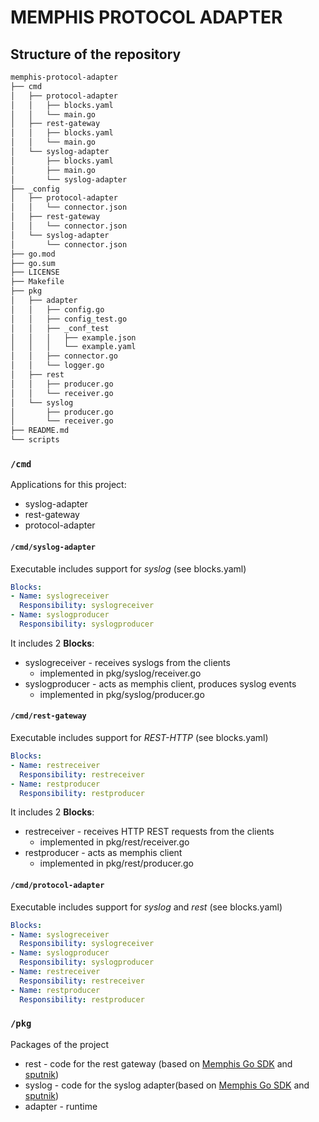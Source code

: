 # MEMPHIS PROTOCOL ADAPTER

## Structure of the repository

```bash
memphis-protocol-adapter
├── cmd
│   ├── protocol-adapter
│   │   ├── blocks.yaml
│   │   └── main.go
│   ├── rest-gateway
│   │   ├── blocks.yaml
│   │   └── main.go
│   └── syslog-adapter
│       ├── blocks.yaml
│       ├── main.go
│       └── syslog-adapter
├── _config
│   ├── protocol-adapter
│   │   └── connector.json
│   ├── rest-gateway
│   │   └── connector.json
│   └── syslog-adapter
│       └── connector.json
├── go.mod
├── go.sum
├── LICENSE
├── Makefile
├── pkg
│   ├── adapter
│   │   ├── config.go
│   │   ├── config_test.go
│   │   ├── _conf_test
│   │   │   ├── example.json
│   │   │   └── example.yaml
│   │   ├── connector.go
│   │   └── logger.go
│   ├── rest
│   │   ├── producer.go
│   │   └── receiver.go
│   └── syslog
│       ├── producer.go
│       └── receiver.go
├── README.md
└── scripts
```

### `/cmd`

Applications for this project:
* syslog-adapter 
* rest-gateway
* protocol-adapter


#### `/cmd/syslog-adapter`

Executable includes support for *syslog* (see blocks.yaml)
```yaml
Blocks:
- Name: syslogreceiver
  Responsibility: syslogreceiver
- Name: syslogproducer
  Responsibility: syslogproducer
```

It includes 2 **Blocks**:
* syslogreceiver - receives syslogs from the clients
  * implemented in pkg/syslog/receiver.go
* syslogproducer - acts as memphis client, produces syslog events
   * implemented in pkg/syslog/producer.go

#### `/cmd/rest-gateway`

Executable includes support for *REST-HTTP* (see blocks.yaml)
```yaml
Blocks:
- Name: restreceiver
  Responsibility: restreceiver
- Name: restproducer
  Responsibility: restproducer
```

It includes 2 **Blocks**:
* restreceiver - receives HTTP REST requests from the clients
  * implemented in pkg/rest/receiver.go
* restproducer - acts as memphis client
   * implemented in pkg/rest/producer.go


#### `/cmd/protocol-adapter`

Executable includes support for *syslog* and *rest* (see blocks.yaml)
```yaml
Blocks:
- Name: syslogreceiver
  Responsibility: syslogreceiver
- Name: syslogproducer
  Responsibility: syslogproducer
- Name: restreceiver
  Responsibility: restreceiver
- Name: restproducer
  Responsibility: restproducer  
```

### `/pkg`

Packages of the project
* rest - code for the rest gateway (based on [Memphis Go SDK](https://github.com/memphisdev/memphis.go) and [sputnik](https://github.com/g41797/sputnik))
* syslog - code for the syslog adapter(based on [Memphis Go SDK](https://github.com/memphisdev/memphis.go) and [sputnik](https://github.com/g41797/sputnik))
* adapter - runtime 

